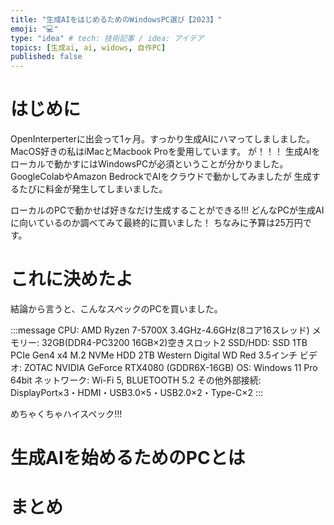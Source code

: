 ```yaml
---
title: "生成AIをはじめるためのWindowsPC選び【2023】"
emoji: "💻"
type: "idea" # tech: 技術記事 / idea: アイデア
topics: [生成ai, ai, widows, 自作PC]
published: false
---
```

# はじめに
OpenInterperterに出会って1ヶ月。すっかり生成AIにハマってしましました。
MacOS好きの私はiMacとMacbook Proを愛用しています。
が！！！
生成AIをローカルで動かすにはWindowsPCが必須ということが分かりました。
GoogleColabやAmazon BedrockでAIをクラウドで動かしてみましたが
生成するたびに料金が発生してしまいました。

ローカルのPCで動かせば好きなだけ生成することができる!!!
どんなPCが生成AIに向いているのか調べてみて最終的に買いました！
ちなみに予算は25万円です。

# これに決めたよ
結論から言うと、こんなスペックのPCを買いました。

:::message
CPU:	AMD Ryzen 7-5700X 3.4GHz-4.6GHz(8コア16スレッド)
メモリー:	32GB(DDR4-PC3200 16GB×2)空きスロット2
SSD/HDD:	SSD 1TB PCIe Gen4 x4 M.2 NVMe
HDD 2TB Western Digital WD Red 3.5インチ
ビデオ:	ZOTAC NVIDIA GeForce RTX4080 (GDDR6X-16GB)
OS:	Windows 11 Pro 64bit
ネットワーク:	Wi-Fi 5, BLUETOOTH 5.2
その他外部接続:	DisplayPort×3・HDMI・USB3.0×5・USB2.0×2・Type-C×2
:::

めちゃくちゃハイスペック!!!

# 生成AIを始めるためのPCとは

# まとめ
